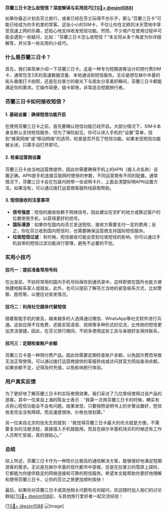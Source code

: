 **芬蘭三日卡怎么收短信？深度解读与实用技巧[[TG💪+ @esim1088](https://t.me/s/esim1088)]**

如果你最近计划去芬兰旅行，或者已经在芬兰玩得不亦乐乎，那么“芬蘭三日卡”可能已经成为你手机里的常客。这张小小的SIM卡，不仅让你在北欧的冰天雪地中享受高速上网的乐趣，还贴心地支持收发短信功能。然而，不少用户在使用过程中可能会遇到一些疑问，比如：“芬蘭三日卡怎么收短信？”本文将从多个角度为你详细解答，并分享一些实用的小技巧。

### 什么是芬蘭三日卡？

首先，我们来简单介绍一下芬蘭三日卡。这是一种专为短期游客设计的预付费SIM卡，通常包含3天的高速数据流量、本地通话和短信服务。无论是想在赫尔辛基的街头巷尾打卡拍照，还是在拉普兰的极光下与朋友分享美好瞬间，芬蘭三日卡都能满足你的需求。它操作简便，插卡即用，非常适合短期旅行者。

### 芬蘭三日卡如何接收短信？

#### 1. **基础设置：确保短信功能开启**
   在使用芬蘭三日卡之前，首先要确认短信功能已经开启。大部分情况下，SIM卡本身会默认支持短信服务，但为了保险起见，你可以进入手机的“设置”菜单，找到“蜂窝网络”或“移动网络”的选项，检查是否开启了短信功能。如果发现短信功能被关闭，只需手动打开即可。

#### 2. **检查运营商设置**
   芬蘭三日卡由当地运营商提供，因此你需要确保手机上的APN（接入点名称）设置正确。APN是手机连接互联网时使用的参数，不同运营商有不同的配置。通常情况下，芬蘭三日卡会在包装内附带一张说明卡片，上面会清楚标明APN设置方法。如果没有，可以通过拨打运营商客服热线获取帮助。

#### 3. **短信接收的注意事项**
   - **信号强度**：短信的接收依赖于网络信号，因此建议在空旷的地方或靠近窗户的位置使用手机，以获得更好的信号。
   - **国际漫游**：如果你在国内向芬兰发送短信，接收方需要支付一定的费用；反之，你在芬兰收到国内短信时，也需要确保运营商支持国际短信服务。
   - **垃圾短信过滤**：有时候，短信接收可能会受到垃圾短信的影响。你可以通过手机自带的短信过滤功能进行管理，避免不必要的干扰。

### 实用小技巧

#### 技巧一：提前准备常用号码
在出发前，不妨将常用的国内手机号码保存到通讯录中，这样即使在国外也能方便快捷地联系家人或朋友。此外，也可以提前了解芬兰当地的紧急联系方式，比如警察、医院等，以便应对突发情况。

#### 技巧二：利用社交媒体代替短信
随着智能手机的普及，越来越多的人选择通过微信、WhatsApp等社交软件进行沟通。这些应用不仅免费，还能实现语音、视频等多种形式的交流，比传统的短信更加灵活便捷。因此，在芬兰旅行期间，不妨多使用这些工具与亲朋好友保持联系。

#### 技巧三：定期检查账户余额
芬蘭三日卡是一种预付费产品，因此你需要定期检查账户余额，以免因欠费而导致无法正常使用。可以通过拨打运营商提供的客服热线或访问其官方网站查询余额。如果余额不足，记得及时充值，以免影响旅行体验。

### 用户真实反馈

为了更好地了解芬蘭三日卡的实际使用效果，我们采访了几位曾经使用过该产品的游客。其中一位来自上海的陈女士表示：“我第一次用芬蘭三日卡的时候，确实有点担心短信功能会不会有问题。结果发现，只要按照说明书上的步骤设置好，短信收发完全没有障碍。而且速度很快，价格也很划算。”

另一位来自北京的张先生则提到：“我觉得芬蘭三日卡最大的优点就是方便。不需要复杂的注册流程，直接插入手机就能用。而且在赫尔辛基机场买的时候还有工作人员帮忙安装，真的很贴心。”

### 总结

综上所述，芬蘭三日卡作为一种性价比极高的通信解决方案，能够很好地满足短期游客的需求。无论是在赫尔辛基的现代都市中穿梭，还是在拉普兰的雪原上探险，它都能为你提供稳定的网络连接和可靠的短信服务。希望本文能帮助你更好地理解和使用芬蘭三日卡，让你的芬兰之旅更加顺利愉快！

最后，如果你对芬蘭三日卡或其他相关问题有任何疑问，欢迎随时加入我们的讨论群组[[TG💪+ @esim1088](https://t.me/s/esim1088)]，与其他旅行爱好者一起交流经验！

[[TG💪+ @esim1088](https://t.me/s/esim1088) ![Image](https://i.postimg.cc/4NQfJmqS/Snipaste-2025-05-13-00-14-12.png)]